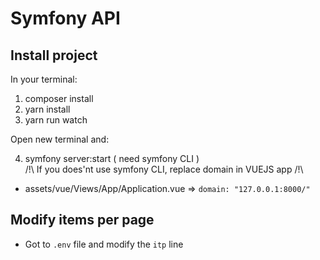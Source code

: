 # Symfony API

## Install project
In your terminal:

1. composer install
2. yarn install
3. yarn run watch

Open new terminal and:  

4. symfony server:start ( need symfony CLI )  
/!\ If you does'nt use symfony CLI, replace domain in VUEJS app /!\   

- assets/vue/Views/App/Application.vue => `domain: "127.0.0.1:8000/"`  

## Modify items per page
- Got to `.env` file and modify the `itp` line
